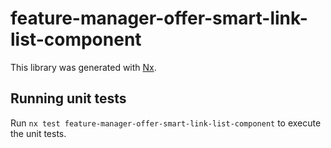 # feature-manager-offer-smart-link-list-component

This library was generated with [Nx](https://nx.dev).

## Running unit tests

Run `nx test feature-manager-offer-smart-link-list-component` to execute the unit tests.
